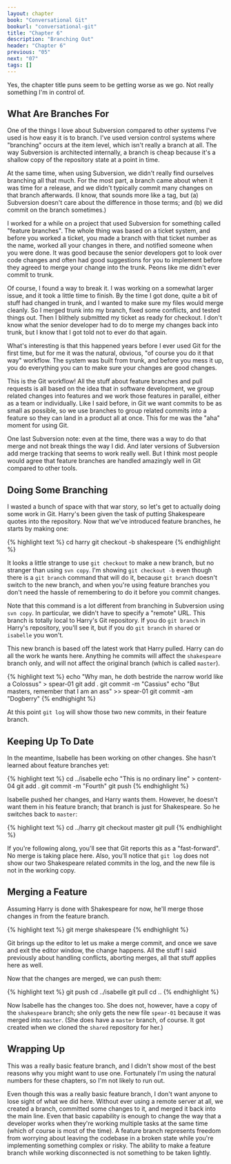 ```yaml
---
layout: chapter
book: "Conversational Git"
bookurl: "conversational-git"
title: "Chapter 6"
description: "Branching Out"
header: "Chapter 6"
previous: "05"
next: "07"
tags: []
---
```


Yes, the chapter title puns seem to be getting worse as we go. Not really
something I'm in control of.

What Are Branches For
---------------------

One of the things I love about Subversion compared to other systems I've used
is how easy it is to branch. I've used version control systems where
"branching" occurs at the item level, which isn't really a branch at all.
The way Subversion is architected internally, a branch is cheap because it's
a shallow copy of the repository state at a point in time.

At the same time, when using Subversion, we didn't really find ourselves
branching all that much. For the most part, a branch came about when it was
time for a release, and we didn't typically commit many changes on that branch
afterwards. (I know, that sounds more like a tag, but (a) Subversion doesn't
care about the difference in those terms; and (b) we did commit on the branch
sometimes.)

I worked for a while on a project that used Subversion for something called
"feature branches". The whole thing was based on a ticket system, and before
you worked a ticket, you made a branch with that ticket number as the name,
worked all your changes in there, and notified someone when you were done. It
was good because the senior developers got to look over code changes and often
had good suggestions for you to implement before they agreed to merge your change
into the trunk. Peons like me didn't ever commit to trunk.

Of course, I found a way to break it. I was working on a somewhat larger issue,
and it took a little time to finish. By the time I got done, quite a bit of stuff
had changed in trunk, and I wanted to make sure my files would merge cleanly. So
I merged trunk into my branch, fixed some conflicts, and tested things out. Then
I blithely submitted my ticket as ready for checkout. I don't know what the senior
developer had to do to merge my changes back into trunk, but I know that I got
told not to ever do that again.

What's interesting is that this happened years before I ever used Git for the first
time, but for me it was the natural, obvious, "of course you do it that way"
workflow. The system was built from trunk, and before you mess it up, you do
everything you can to make sure your changes are good changes.

This is the Git workflow! All the stuff about feature branches and pull requests is
all based on the idea that in software development, we group related changes into
features and we work those features in parallel, either as a team or individually.
Like I said before, in Git we want commits to be as small as possible, so we use
branches to group related commits into a feature so they can land in a product all
at once. This for me was the "aha" moment for using Git.

One last Subversion note: even at the time, there was a way to do that merge and
not break things the way I did. And later versions of Subversion add merge tracking
that seems to work really well. But I think most people would agree that feature
branches are handled amazingly well in Git compared to other tools.

Doing Some Branching
--------------------

I wasted a bunch of space with that war story, so let's get to actually doing
some work in Git. Harry's been given the task of putting Shakespeare quotes into
the repository. Now that we've introduced feature branches, he starts by making
one:

{% highlight text %}
cd harry
git checkout -b shakespeare
{% endhighlight %}

It looks a little strange to use `git checkout` to make a new branch, but no stranger
than using `svn copy`. I'm showing `git checkout -b` even though there is a `git branch`
command that will do it, because `git branch` doesn't switch to the new branch,
and when you're using feature branches you don't need the hassle of remembering to do it
before you commit changes.

Note that this command is a lot different from branching in Subversion using `svn copy`.
In particular, we didn't have to specify a "remote" URL. This branch is totally local
to Harry's Git repository. If you do `git branch` in Harry's repository, you'll see it,
but if you do `git branch` in `shared` or `isabelle` you won't.

This new branch is based off the latest work that Harry pulled. Harry can do
all the work he wants here. Anything he commits will affect the `shakespeare` branch
only, and will not affect the original branch (which is called `master`).

{% highlight text %}
echo "Why man, he doth bestride the narrow world like a Colossus" > spear-01
git add .
git commit -m "Cassius"
echo "But masters, remember that I am an ass" >> spear-01
git commit -am "Dogberry"
{% endhighight %}

At this point `git log` will show those two new commits, in their feature branch.

Keeping Up To Date
------------------

In the meantime, Isabelle has been working on other changes. She hasn't learned
about feature branches yet:

{% highlight text %}
cd ../isabelle
echo "This is no ordinary line" > content-04
git add .
git commit -m "Fourth"
git push
{% endhighlight %}

Isabelle pushed her changes, and Harry wants them. However, he doesn't want them
in his feature branch; that branch is just for Shakespeare. So he switches back to
`master`:

{% highlight text %}
cd ../harry
git checkout master
git pull
{% endhighlight %}

If you're following along, you'll see that Git reports this as a
"fast-forward". No merge is taking place here. Also, you'll notice that `git
log` does not show our two Shakespeare related commits in the log, and the new
file is not in the working copy.

Merging a Feature
-----------------

Assuming Harry is done with Shakespeare for now, he'll merge those changes in from
the feature branch.

{% highlight text %}
git merge shakespeare
{% endhighlight %}

Git brings up the editor to let us make a merge commit, and once we save and exit the
editor window, the change happens. All the stuff I said previously about handling
conflicts, aborting merges, all that stuff applies here as well.

Now that the changes are merged, we can push them:

{% highlight text %}
git push
cd ../isabelle
git pull
cd ..
{% endhighlight %}

Now Isabelle has the changes too. She does not, however, have a copy of the
`shakespeare` branch; she only gets the new file `spear-01` because it was
merged into `master`. (She does have a `master` branch, of course. It got created
when we cloned the `shared` repository for her.)

Wrapping Up
-----------

This was a really basic feature branch, and I didn't show most of the best reasons
why you might want to use one. Fortunately I'm using the natural numbers for these
chapters, so I'm not likely to run out.

Even though this was a really basic feature branch, I don't want anyone to lose
sight of what we did here. Without ever using a remote server at all, we created
a branch, committed some changes to it, and merged it back into the main line.
Even that basic capability is enough to change the way that a developer works
when they're working multiple tasks at the same time (which of course is most
of the time). A feature branch represents freedom from worrying about leaving
the codebase in a broken state while you're implementing something complex or
risky. The ability to make a feature branch while working disconnected is not
something to be taken lightly.

